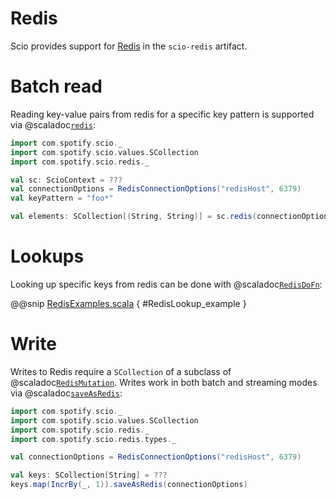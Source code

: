# Redis

Scio provides support for [Redis](https://redis.io/) in the `scio-redis` artifact.

# Batch read

Reading key-value pairs from redis for a specific key pattern is supported via @scaladoc[`redis`](com.spotify.scio.redis.syntax.ScioContextOps#redis(connectionOptions:com.spotify.scio.redis.RedisConnectionOptions,keyPattern:String,batchSize:Int,outputParallelization:Boolean):com.spotify.scio.values.SCollection[(String,String)]):

```scala mdoc:compile-only
import com.spotify.scio._
import com.spotify.scio.values.SCollection
import com.spotify.scio.redis._

val sc: ScioContext = ???
val connectionOptions = RedisConnectionOptions("redisHost", 6379)
val keyPattern = "foo*"

val elements: SCollection[(String, String)] = sc.redis(connectionOptions, keyPattern)
```

# Lookups

Looking up specific keys from redis can be done with @scaladoc[`RedisDoFn`](com.spotify.scio.redis.RedisDoFn):

@@snip [RedisExamples.scala](/scio-examples/src/main/scala/com/spotify/scio/examples/extra/RedisExamples.scala) { #RedisLookup_example }

# Write

Writes to Redis require a `SCollection` of a subclass of @scaladoc[`RedisMutation`](com.spotify.scio.redis.types.RedisMutation).
Writes work in both batch and streaming modes via @scaladoc[`saveAsRedis`](com.spotify.scio.redis.syntax.SCollectionRedisOps#saveAsRedis(connectionOptions:com.spotify.scio.redis.RedisConnectionOptions,batchSize:Int):com.spotify.scio.io.ClosedTap[Nothing]):

```scala mdoc:compile-only
import com.spotify.scio._
import com.spotify.scio.values.SCollection
import com.spotify.scio.redis._
import com.spotify.scio.redis.types._

val connectionOptions = RedisConnectionOptions("redisHost", 6379)

val keys: SCollection[String] = ???
keys.map(IncrBy(_, 1)).saveAsRedis(connectionOptions)
```
